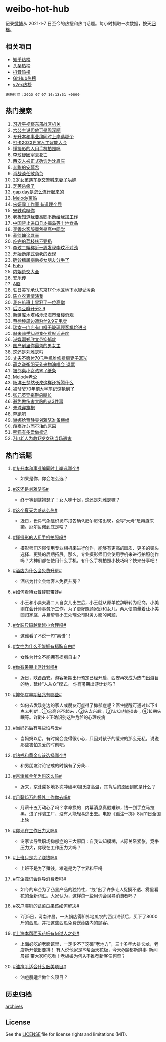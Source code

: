 # weibo-hot-hub

记录[微博](https://www.weibo.com)从 2021-1-7 日至今的热搜和热门话题。每小时抓取一次数据，按天[归档](archives)。

## 相关项目

- [知乎热榜](https://github.com/lonnyzhang423/zhihu-hot-hub)
- [头条热榜](https://github.com/lonnyzhang423/toutiao-hot-hub)
- [抖音热榜](https://github.com/lonnyzhang423/douyin-hot-hub)
- [GitHub热榜](https://github.com/lonnyzhang423/github-hot-hub)
- [v2ex热榜](https://github.com/lonnyzhang423/v2ex-hot-hub)


`更新时间：2023-07-07 16:13:31 +0800`

## 热门搜索

1. [习近平视察东部战区机关](https://m.weibo.cn/search?containerid=100103type%3D1%26t%3D10%26q%3D%23%E4%B9%A0%E8%BF%91%E5%B9%B3%E8%A7%86%E5%AF%9F%E4%B8%9C%E9%83%A8%E6%88%98%E5%8C%BA%E6%9C%BA%E5%85%B3%23&stream_entry_id=51&isnewpage=1&extparam=seat%3D1%26dgr%3D0%26cate%3D10103%26c_type%3D51%26filter_type%3Drealtimehot%26stream_entry_id%3D51%26pos%3D0%26display_time%3D1688717610%26pre_seqid%3D1688717610782018439224&luicode=10000011&lfid=106003type%253D25%2526t%253D3%2526disable_hot%253D1%2526filter_type%253Drealtimehot)
1. [六公主说但他可是周深啊](https://m.weibo.cn/search?containerid=100103type%3D1%26t%3D10%26q%3D%23%E5%85%AD%E5%85%AC%E4%B8%BB%E8%AF%B4%E4%BD%86%E4%BB%96%E5%8F%AF%E6%98%AF%E5%91%A8%E6%B7%B1%E5%95%8A%23&stream_entry_id=31&isnewpage=1&extparam=seat%3D1%26lcate%3D5001%26flag%3D2%26dgr%3D0%26c_type%3D31%26q%3D%2523%25E5%2585%25AD%25E5%2585%25AC%25E4%25B8%25BB%25E8%25AF%25B4%25E4%25BD%2586%25E4%25BB%2596%25E5%258F%25AF%25E6%2598%25AF%25E5%2591%25A8%25E6%25B7%25B1%25E5%2595%258A%2523%26stream_entry_id%3D31%26cate%3D5001%26filter_type%3Drealtimehot%26realpos%3D1%26band_rank%3D1%26pos%3D0%26display_time%3D1688717610%26pre_seqid%3D1688717610782018439224&luicode=10000011&lfid=106003type%253D25%2526t%253D3%2526disable_hot%253D1%2526filter_type%253Drealtimehot)
1. [专升本和事业编同时上岸选哪个](https://m.weibo.cn/search?containerid=100103type%3D1%26t%3D10%26q%3D%23%E4%B8%93%E5%8D%87%E6%9C%AC%E5%92%8C%E4%BA%8B%E4%B8%9A%E7%BC%96%E5%90%8C%E6%97%B6%E4%B8%8A%E5%B2%B8%E9%80%89%E5%93%AA%E4%B8%AA%23&stream_entry_id=31&isnewpage=1&extparam=seat%3D1%26lcate%3D5001%26flag%3D0%26dgr%3D0%26c_type%3D31%26q%3D%2523%25E4%25B8%2593%25E5%258D%2587%25E6%259C%25AC%25E5%2592%258C%25E4%25BA%258B%25E4%25B8%259A%25E7%25BC%2596%25E5%2590%258C%25E6%2597%25B6%25E4%25B8%258A%25E5%25B2%25B8%25E9%2580%2589%25E5%2593%25AA%25E4%25B8%25AA%2523%26stream_entry_id%3D31%26cate%3D5001%26filter_type%3Drealtimehot%26realpos%3D2%26band_rank%3D2%26pos%3D1%26display_time%3D1688717610%26pre_seqid%3D1688717610782018439224&luicode=10000011&lfid=106003type%253D25%2526t%253D3%2526disable_hot%253D1%2526filter_type%253Drealtimehot)
1. [打卡2023世界人工智能大会](https://m.weibo.cn/search?containerid=100103type%3D1%26t%3D10%26q%3D%23%E6%89%93%E5%8D%A12023%E4%B8%96%E7%95%8C%E4%BA%BA%E5%B7%A5%E6%99%BA%E8%83%BD%E5%A4%A7%E4%BC%9A%23&stream_entry_id=31&isnewpage=1&extparam=seat%3D1%26lcate%3D5001%26flag%3D1%26dgr%3D0%26c_type%3D31%26q%3D%2523%25E6%2589%2593%25E5%258D%25A12023%25E4%25B8%2596%25E7%2595%258C%25E4%25BA%25BA%25E5%25B7%25A5%25E6%2599%25BA%25E8%2583%25BD%25E5%25A4%25A7%25E4%25BC%259A%2523%26stream_entry_id%3D31%26cate%3D5001%26filter_type%3Drealtimehot%26realpos%3D3%26band_rank%3D3%26pos%3D2%26display_time%3D1688717610%26pre_seqid%3D1688717610782018439224&luicode=10000011&lfid=106003type%253D25%2526t%253D3%2526disable_hot%253D1%2526filter_type%253Drealtimehot)
1. [懂摄影的人用手机拍照吗](https://m.weibo.cn/search?containerid=100103type%3D1%26t%3D10%26q%3D%23%E6%87%82%E6%91%84%E5%BD%B1%E7%9A%84%E4%BA%BA%E7%94%A8%E6%89%8B%E6%9C%BA%E6%8B%8D%E7%85%A7%E5%90%97%23&stream_entry_id=31&isnewpage=1&extparam=seat%3D1%26lcate%3D5001%26c_type%3D31%26adid%3D195707%26q%3D%2523%25E6%2587%2582%25E6%2591%2584%25E5%25BD%25B1%25E7%259A%2584%25E4%25BA%25BA%25E7%2594%25A8%25E6%2589%258B%25E6%259C%25BA%25E6%258B%258D%25E7%2585%25A7%25E5%2590%2597%2523%26stream_entry_id%3D31%26cate%3D5001%26filter_type%3Drealtimehot%26band_rank%3D4%26dgr%3D0%26pos%3D3%26is_ad_pos%3D1%26display_time%3D1688717610%26pre_seqid%3D1688717610782018439224&luicode=10000011&lfid=106003type%253D25%2526t%253D3%2526disable_hot%253D1%2526filter_type%253Drealtimehot)
1. [李玟疑因窒息死亡](https://m.weibo.cn/search?containerid=100103type%3D1%26t%3D10%26q%3D%23%E6%9D%8E%E7%8E%9F%E7%96%91%E5%9B%A0%E7%AA%92%E6%81%AF%E6%AD%BB%E4%BA%A1%23&stream_entry_id=31&isnewpage=1&extparam=seat%3D1%26lcate%3D5001%26flag%3D2%26dgr%3D0%26c_type%3D31%26q%3D%2523%25E6%259D%258E%25E7%258E%259F%25E7%2596%2591%25E5%259B%25A0%25E7%25AA%2592%25E6%2581%25AF%25E6%25AD%25BB%25E4%25BA%25A1%2523%26stream_entry_id%3D31%26cate%3D5001%26filter_type%3Drealtimehot%26realpos%3D4%26band_rank%3D4%26pos%3D4%26display_time%3D1688717610%26pre_seqid%3D1688717610782018439224&luicode=10000011&lfid=106003type%253D25%2526t%253D3%2526disable_hot%253D1%2526filter_type%253Drealtimehot)
1. [西安人被正式确诊为沈眉庄](https://m.weibo.cn/search?containerid=100103type%3D1%26t%3D10%26q%3D%23%E8%A5%BF%E5%AE%89%E4%BA%BA%E8%A2%AB%E6%AD%A3%E5%BC%8F%E7%A1%AE%E8%AF%8A%E4%B8%BA%E6%B2%88%E7%9C%89%E5%BA%84%23&stream_entry_id=31&isnewpage=1&extparam=seat%3D1%26lcate%3D5001%26flag%3D2%26dgr%3D0%26c_type%3D31%26q%3D%2523%25E8%25A5%25BF%25E5%25AE%2589%25E4%25BA%25BA%25E8%25A2%25AB%25E6%25AD%25A3%25E5%25BC%258F%25E7%25A1%25AE%25E8%25AF%258A%25E4%25B8%25BA%25E6%25B2%2588%25E7%259C%2589%25E5%25BA%2584%2523%26stream_entry_id%3D31%26cate%3D5001%26filter_type%3Drealtimehot%26realpos%3D5%26band_rank%3D5%26pos%3D5%26display_time%3D1688717610%26pre_seqid%3D1688717610782018439224&luicode=10000011&lfid=106003type%253D25%2526t%253D3%2526disable_hot%253D1%2526filter_type%253Drealtimehot)
1. [奔跑的安慕希](https://m.weibo.cn/search?containerid=100103type%3D1%26t%3D10%26q%3D%E5%A5%94%E8%B7%91%E7%9A%84%E5%AE%89%E6%85%95%E5%B8%8C&stream_entry_id=31&isnewpage=1&extparam=seat%3D1%26lcate%3D5001%26flag%3D1%26dgr%3D0%26c_type%3D31%26q%3D%25E5%25A5%2594%25E8%25B7%2591%25E7%259A%2584%25E5%25AE%2589%25E6%2585%2595%25E5%25B8%258C%26stream_entry_id%3D31%26cate%3D5001%26filter_type%3Drealtimehot%26realpos%3D6%26band_rank%3D6%26pos%3D6%26display_time%3D1688717610%26pre_seqid%3D1688717610782018439224&luicode=10000011&lfid=106003type%253D25%2526t%253D3%2526disable_hot%253D1%2526filter_type%253Drealtimehot)
1. [肖战谈任敏角色](https://m.weibo.cn/search?containerid=100103type%3D1%26t%3D10%26q%3D%23%E8%82%96%E6%88%98%E8%B0%88%E4%BB%BB%E6%95%8F%E8%A7%92%E8%89%B2%23&stream_entry_id=31&isnewpage=1&extparam=seat%3D1%26lcate%3D5001%26flag%3D1%26dgr%3D0%26c_type%3D31%26q%3D%2523%25E8%2582%2596%25E6%2588%2598%25E8%25B0%2588%25E4%25BB%25BB%25E6%2595%258F%25E8%25A7%2592%25E8%2589%25B2%2523%26stream_entry_id%3D31%26cate%3D5001%26filter_type%3Drealtimehot%26realpos%3D7%26band_rank%3D7%26pos%3D7%26display_time%3D1688717610%26pre_seqid%3D1688717610782018439224&luicode=10000011&lfid=106003type%253D25%2526t%253D3%2526disable_hot%253D1%2526filter_type%253Drealtimehot)
1. [2岁女孩遇车祸交警喊来妻子哄娃](https://m.weibo.cn/search?containerid=100103type%3D1%26t%3D10%26q%3D%232%E5%B2%81%E5%A5%B3%E5%AD%A9%E9%81%87%E8%BD%A6%E7%A5%B8%E4%BA%A4%E8%AD%A6%E5%96%8A%E6%9D%A5%E5%A6%BB%E5%AD%90%E5%93%84%E5%A8%83%23&stream_entry_id=31&isnewpage=1&extparam=seat%3D1%26lcate%3D5001%26flag%3D32768%26dgr%3D0%26c_type%3D31%26q%3D%25232%25E5%25B2%2581%25E5%25A5%25B3%25E5%25AD%25A9%25E9%2581%2587%25E8%25BD%25A6%25E7%25A5%25B8%25E4%25BA%25A4%25E8%25AD%25A6%25E5%2596%258A%25E6%259D%25A5%25E5%25A6%25BB%25E5%25AD%2590%25E5%2593%2584%25E5%25A8%2583%2523%26stream_entry_id%3D31%26cate%3D5001%26filter_type%3Drealtimehot%26realpos%3D8%26band_rank%3D8%26pos%3D8%26display_time%3D1688717610%26pre_seqid%3D1688717610782018439224&luicode=10000011&lfid=106003type%253D25%2526t%253D3%2526disable_hot%253D1%2526filter_type%253Drealtimehot)
1. [芝芙杀疯了](https://m.weibo.cn/search?containerid=100103type%3D1%26t%3D10%26q%3D%23%E8%8A%9D%E8%8A%99%E6%9D%80%E7%96%AF%E4%BA%86%23&stream_entry_id=31&isnewpage=1&extparam=seat%3D1%26lcate%3D5001%26flag%3D1%26dgr%3D0%26c_type%3D31%26q%3D%2523%25E8%258A%259D%25E8%258A%2599%25E6%259D%2580%25E7%2596%25AF%25E4%25BA%2586%2523%26stream_entry_id%3D31%26cate%3D5001%26filter_type%3Drealtimehot%26realpos%3D9%26band_rank%3D9%26pos%3D9%26display_time%3D1688717610%26pre_seqid%3D1688717610782018439224&luicode=10000011&lfid=106003type%253D25%2526t%253D3%2526disable_hot%253D1%2526filter_type%253Drealtimehot)
1. [gap day是怎么流行起来的](https://m.weibo.cn/search?containerid=100103type%3D1%26t%3D10%26q%3Dgap+day%E6%98%AF%E6%80%8E%E4%B9%88%E6%B5%81%E8%A1%8C%E8%B5%B7%E6%9D%A5%E7%9A%84&stream_entry_id=31&isnewpage=1&extparam=seat%3D1%26lcate%3D5001%26flag%3D1%26dgr%3D0%26c_type%3D31%26q%3Dgap%2520day%25E6%2598%25AF%25E6%2580%258E%25E4%25B9%2588%25E6%25B5%2581%25E8%25A1%258C%25E8%25B5%25B7%25E6%259D%25A5%25E7%259A%2584%26stream_entry_id%3D31%26cate%3D5001%26filter_type%3Drealtimehot%26realpos%3D10%26band_rank%3D10%26pos%3D10%26display_time%3D1688717610%26pre_seqid%3D1688717610782018439224&luicode=10000011&lfid=106003type%253D25%2526t%253D3%2526disable_hot%253D1%2526filter_type%253Drealtimehot)
1. [Melody离婚](https://m.weibo.cn/search?containerid=100103type%3D1%26t%3D10%26q%3D%23Melody%E7%A6%BB%E5%A9%9A%23&stream_entry_id=31&isnewpage=1&extparam=seat%3D1%26lcate%3D5001%26flag%3D2%26dgr%3D0%26c_type%3D31%26q%3D%2523Melody%25E7%25A6%25BB%25E5%25A9%259A%2523%26stream_entry_id%3D31%26cate%3D5001%26filter_type%3Drealtimehot%26realpos%3D11%26band_rank%3D11%26pos%3D11%26display_time%3D1688717610%26pre_seqid%3D1688717610782018439224&luicode=10000011&lfid=106003type%253D25%2526t%253D3%2526disable_hot%253D1%2526filter_type%253Drealtimehot)
1. [宋妍霏工作室 有道理个屁](https://m.weibo.cn/search?containerid=100103type%3D1%26t%3D10%26q%3D%E5%AE%8B%E5%A6%8D%E9%9C%8F%E5%B7%A5%E4%BD%9C%E5%AE%A4+%E6%9C%89%E9%81%93%E7%90%86%E4%B8%AA%E5%B1%81&stream_entry_id=31&isnewpage=1&extparam=seat%3D1%26lcate%3D5001%26flag%3D2%26dgr%3D0%26c_type%3D31%26q%3D%25E5%25AE%258B%25E5%25A6%258D%25E9%259C%258F%25E5%25B7%25A5%25E4%25BD%259C%25E5%25AE%25A4%2520%25E6%259C%2589%25E9%2581%2593%25E7%2590%2586%25E4%25B8%25AA%25E5%25B1%2581%26stream_entry_id%3D31%26cate%3D5001%26filter_type%3Drealtimehot%26realpos%3D12%26band_rank%3D12%26pos%3D12%26display_time%3D1688717610%26pre_seqid%3D1688717610782018439224&luicode=10000011&lfid=106003type%253D25%2526t%253D3%2526disable_hot%253D1%2526filter_type%253Drealtimehot)
1. [宋轶鸡哔你](https://m.weibo.cn/search?containerid=100103type%3D1%26t%3D10%26q%3D%23%E5%AE%8B%E8%BD%B6%E9%B8%A1%E5%93%94%E4%BD%A0%23&stream_entry_id=31&isnewpage=1&extparam=seat%3D1%26lcate%3D5001%26flag%3D1%26dgr%3D0%26c_type%3D31%26q%3D%2523%25E5%25AE%258B%25E8%25BD%25B6%25E9%25B8%25A1%25E5%2593%2594%25E4%25BD%25A0%2523%26stream_entry_id%3D31%26cate%3D5001%26filter_type%3Drealtimehot%26realpos%3D13%26band_rank%3D13%26pos%3D13%26display_time%3D1688717610%26pre_seqid%3D1688717610782018439224&luicode=10000011&lfid=106003type%253D25%2526t%253D3%2526disable_hot%253D1%2526filter_type%253Drealtimehot)
1. [老板知道我要离职不断给我加工作](https://m.weibo.cn/search?containerid=100103type%3D1%26t%3D10%26q%3D%23%E8%80%81%E6%9D%BF%E7%9F%A5%E9%81%93%E6%88%91%E8%A6%81%E7%A6%BB%E8%81%8C%E4%B8%8D%E6%96%AD%E7%BB%99%E6%88%91%E5%8A%A0%E5%B7%A5%E4%BD%9C%23&stream_entry_id=31&isnewpage=1&extparam=seat%3D1%26lcate%3D5001%26flag%3D0%26dgr%3D0%26c_type%3D31%26q%3D%2523%25E8%2580%2581%25E6%259D%25BF%25E7%259F%25A5%25E9%2581%2593%25E6%2588%2591%25E8%25A6%2581%25E7%25A6%25BB%25E8%2581%258C%25E4%25B8%258D%25E6%2596%25AD%25E7%25BB%2599%25E6%2588%2591%25E5%258A%25A0%25E5%25B7%25A5%25E4%25BD%259C%2523%26stream_entry_id%3D31%26cate%3D5001%26filter_type%3Drealtimehot%26realpos%3D14%26band_rank%3D14%26pos%3D14%26display_time%3D1688717610%26pre_seqid%3D1688717610782018439224&luicode=10000011&lfid=106003type%253D25%2526t%253D3%2526disable_hot%253D1%2526filter_type%253Drealtimehot)
1. [中国禁止进口日本福岛等十地食品](https://m.weibo.cn/search?containerid=100103type%3D1%26t%3D10%26q%3D%23%E4%B8%AD%E5%9B%BD%E7%A6%81%E6%AD%A2%E8%BF%9B%E5%8F%A3%E6%97%A5%E6%9C%AC%E7%A6%8F%E5%B2%9B%E7%AD%89%E5%8D%81%E5%9C%B0%E9%A3%9F%E5%93%81%23&stream_entry_id=31&isnewpage=1&extparam=seat%3D1%26lcate%3D5001%26flag%3D0%26dgr%3D0%26c_type%3D31%26q%3D%2523%25E4%25B8%25AD%25E5%259B%25BD%25E7%25A6%2581%25E6%25AD%25A2%25E8%25BF%259B%25E5%258F%25A3%25E6%2597%25A5%25E6%259C%25AC%25E7%25A6%258F%25E5%25B2%259B%25E7%25AD%2589%25E5%258D%2581%25E5%259C%25B0%25E9%25A3%259F%25E5%2593%2581%2523%26stream_entry_id%3D31%26cate%3D5001%26filter_type%3Drealtimehot%26realpos%3D15%26band_rank%3D15%26pos%3D15%26display_time%3D1688717610%26pre_seqid%3D1688717610782018439224&luicode=10000011&lfid=106003type%253D25%2526t%253D3%2526disable_hot%253D1%2526filter_type%253Drealtimehot)
1. [买香水客服竟然是高中同学](https://m.weibo.cn/search?containerid=100103type%3D1%26t%3D10%26q%3D%23%E4%B9%B0%E9%A6%99%E6%B0%B4%E5%AE%A2%E6%9C%8D%E7%AB%9F%E7%84%B6%E6%98%AF%E9%AB%98%E4%B8%AD%E5%90%8C%E5%AD%A6%23&stream_entry_id=31&isnewpage=1&extparam=seat%3D1%26lcate%3D5001%26flag%3D0%26dgr%3D0%26c_type%3D31%26q%3D%2523%25E4%25B9%25B0%25E9%25A6%2599%25E6%25B0%25B4%25E5%25AE%25A2%25E6%259C%258D%25E7%25AB%259F%25E7%2584%25B6%25E6%2598%25AF%25E9%25AB%2598%25E4%25B8%25AD%25E5%2590%258C%25E5%25AD%25A6%2523%26stream_entry_id%3D31%26cate%3D5001%26filter_type%3Drealtimehot%26realpos%3D16%26band_rank%3D16%26pos%3D16%26display_time%3D1688717610%26pre_seqid%3D1688717610782018439224&luicode=10000011&lfid=106003type%253D25%2526t%253D3%2526disable_hot%253D1%2526filter_type%253Drealtimehot)
1. [蔡徐坤涂唇膏](https://m.weibo.cn/search?containerid=100103type%3D1%26t%3D10%26q%3D%E8%94%A1%E5%BE%90%E5%9D%A4%E6%B6%82%E5%94%87%E8%86%8F&stream_entry_id=31&isnewpage=1&extparam=seat%3D1%26lcate%3D5001%26flag%3D1%26dgr%3D0%26c_type%3D31%26q%3D%25E8%2594%25A1%25E5%25BE%2590%25E5%259D%25A4%25E6%25B6%2582%25E5%2594%2587%25E8%2586%258F%26stream_entry_id%3D31%26cate%3D5001%26filter_type%3Drealtimehot%26realpos%3D17%26band_rank%3D17%26pos%3D17%26display_time%3D1688717610%26pre_seqid%3D1688717610782018439224&luicode=10000011&lfid=106003type%253D25%2526t%253D3%2526disable_hot%253D1%2526filter_type%253Drealtimehot)
1. [吃完的荔枝核不要扔](https://m.weibo.cn/search?containerid=100103type%3D1%26t%3D10%26q%3D%E5%90%83%E5%AE%8C%E7%9A%84%E8%8D%94%E6%9E%9D%E6%A0%B8%E4%B8%8D%E8%A6%81%E6%89%94&stream_entry_id=31&isnewpage=1&extparam=seat%3D1%26lcate%3D5001%26flag%3D0%26dgr%3D0%26c_type%3D31%26q%3D%25E5%2590%2583%25E5%25AE%258C%25E7%259A%2584%25E8%258D%2594%25E6%259E%259D%25E6%25A0%25B8%25E4%25B8%258D%25E8%25A6%2581%25E6%2589%2594%26stream_entry_id%3D31%26cate%3D5001%26filter_type%3Drealtimehot%26realpos%3D18%26band_rank%3D18%26pos%3D18%26display_time%3D1688717610%26pre_seqid%3D1688717610782018439224&luicode=10000011&lfid=106003type%253D25%2526t%253D3%2526disable_hot%253D1%2526filter_type%253Drealtimehot)
1. [李玟二姐称近一周发现李玟不对劲](https://m.weibo.cn/search?containerid=100103type%3D1%26t%3D10%26q%3D%23%E6%9D%8E%E7%8E%9F%E4%BA%8C%E5%A7%90%E7%A7%B0%E8%BF%91%E4%B8%80%E5%91%A8%E5%8F%91%E7%8E%B0%E6%9D%8E%E7%8E%9F%E4%B8%8D%E5%AF%B9%E5%8A%B2%23&stream_entry_id=31&isnewpage=1&extparam=seat%3D1%26lcate%3D5001%26flag%3D0%26dgr%3D0%26c_type%3D31%26q%3D%2523%25E6%259D%258E%25E7%258E%259F%25E4%25BA%258C%25E5%25A7%2590%25E7%25A7%25B0%25E8%25BF%2591%25E4%25B8%2580%25E5%2591%25A8%25E5%258F%2591%25E7%258E%25B0%25E6%259D%258E%25E7%258E%259F%25E4%25B8%258D%25E5%25AF%25B9%25E5%258A%25B2%2523%26stream_entry_id%3D31%26cate%3D5001%26filter_type%3Drealtimehot%26realpos%3D19%26band_rank%3D19%26pos%3D19%26display_time%3D1688717610%26pre_seqid%3D1688717610782018439224&luicode=10000011&lfid=106003type%253D25%2526t%253D3%2526disable_hot%253D1%2526filter_type%253Drealtimehot)
1. [开始断崖式衰老的表现](https://m.weibo.cn/search?containerid=100103type%3D1%26t%3D10%26q%3D%23%E5%BC%80%E5%A7%8B%E6%96%AD%E5%B4%96%E5%BC%8F%E8%A1%B0%E8%80%81%E7%9A%84%E8%A1%A8%E7%8E%B0%23&stream_entry_id=31&isnewpage=1&extparam=seat%3D1%26lcate%3D5001%26flag%3D0%26dgr%3D0%26c_type%3D31%26q%3D%2523%25E5%25BC%2580%25E5%25A7%258B%25E6%2596%25AD%25E5%25B4%2596%25E5%25BC%258F%25E8%25A1%25B0%25E8%2580%2581%25E7%259A%2584%25E8%25A1%25A8%25E7%258E%25B0%2523%26stream_entry_id%3D31%26cate%3D5001%26filter_type%3Drealtimehot%26realpos%3D20%26band_rank%3D20%26pos%3D20%26display_time%3D1688717610%26pre_seqid%3D1688717610782018439224&luicode=10000011&lfid=106003type%253D25%2526t%253D3%2526disable_hot%253D1%2526filter_type%253Drealtimehot)
1. [确诊糖尿病后被女朋友分手了](https://m.weibo.cn/search?containerid=100103type%3D1%26t%3D10%26q%3D%23%E7%A1%AE%E8%AF%8A%E7%B3%96%E5%B0%BF%E7%97%85%E5%90%8E%E8%A2%AB%E5%A5%B3%E6%9C%8B%E5%8F%8B%E5%88%86%E6%89%8B%E4%BA%86%23&stream_entry_id=31&isnewpage=1&extparam=seat%3D1%26lcate%3D5001%26flag%3D1%26dgr%3D0%26c_type%3D31%26q%3D%2523%25E7%25A1%25AE%25E8%25AF%258A%25E7%25B3%2596%25E5%25B0%25BF%25E7%2597%2585%25E5%2590%258E%25E8%25A2%25AB%25E5%25A5%25B3%25E6%259C%258B%25E5%258F%258B%25E5%2588%2586%25E6%2589%258B%25E4%25BA%2586%2523%26stream_entry_id%3D31%26cate%3D5001%26filter_type%3Drealtimehot%26realpos%3D21%26band_rank%3D21%26pos%3D21%26display_time%3D1688717610%26pre_seqid%3D1688717610782018439224&luicode=10000011&lfid=106003type%253D25%2526t%253D3%2526disable_hot%253D1%2526filter_type%253Drealtimehot)
1. [FoFo](https://m.weibo.cn/search?containerid=100103type%3D1%26t%3D10%26q%3DFoFo&stream_entry_id=31&isnewpage=1&extparam=seat%3D1%26lcate%3D5001%26flag%3D1%26dgr%3D0%26c_type%3D31%26q%3DFoFo%26stream_entry_id%3D31%26cate%3D5001%26filter_type%3Drealtimehot%26realpos%3D22%26band_rank%3D22%26pos%3D22%26display_time%3D1688717610%26pre_seqid%3D1688717610782018439224&luicode=10000011&lfid=106003type%253D25%2526t%253D3%2526disable_hot%253D1%2526filter_type%253Drealtimehot)
1. [内娱绝交大全](https://m.weibo.cn/search?containerid=100103type%3D1%26t%3D10%26q%3D%23%E5%86%85%E5%A8%B1%E7%BB%9D%E4%BA%A4%E5%A4%A7%E5%85%A8%23&stream_entry_id=31&isnewpage=1&extparam=seat%3D1%26lcate%3D5001%26flag%3D0%26dgr%3D0%26c_type%3D31%26q%3D%2523%25E5%2586%2585%25E5%25A8%25B1%25E7%25BB%259D%25E4%25BA%25A4%25E5%25A4%25A7%25E5%2585%25A8%2523%26stream_entry_id%3D31%26cate%3D5001%26filter_type%3Drealtimehot%26realpos%3D23%26band_rank%3D23%26pos%3D23%26display_time%3D1688717610%26pre_seqid%3D1688717610782018439224&luicode=10000011&lfid=106003type%253D25%2526t%253D3%2526disable_hot%253D1%2526filter_type%253Drealtimehot)
1. [安乐传](https://m.weibo.cn/search?containerid=100103type%3D1%26t%3D10%26q%3D%E5%AE%89%E4%B9%90%E4%BC%A0&stream_entry_id=31&isnewpage=1&extparam=seat%3D1%26lcate%3D5001%26flag%3D1%26dgr%3D0%26c_type%3D31%26q%3D%25E5%25AE%2589%25E4%25B9%2590%25E4%25BC%25A0%26stream_entry_id%3D31%26cate%3D5001%26filter_type%3Drealtimehot%26realpos%3D24%26band_rank%3D24%26pos%3D24%26display_time%3D1688717610%26pre_seqid%3D1688717610782018439224&luicode=10000011&lfid=106003type%253D25%2526t%253D3%2526disable_hot%253D1%2526filter_type%253Drealtimehot)
1. [A股](https://m.weibo.cn/search?containerid=100103type%3D1%26t%3D10%26q%3DA%E8%82%A1&stream_entry_id=31&isnewpage=1&extparam=seat%3D1%26lcate%3D5001%26flag%3D1%26dgr%3D0%26c_type%3D31%26q%3DA%25E8%2582%25A1%26stream_entry_id%3D31%26cate%3D5001%26filter_type%3Drealtimehot%26realpos%3D25%26band_rank%3D25%26pos%3D25%26display_time%3D1688717610%26pre_seqid%3D1688717610782018439224&luicode=10000011&lfid=106003type%253D25%2526t%253D3%2526disable_hot%253D1%2526filter_type%253Drealtimehot)
1. [驻日美军承认东京17个地区地下水疑受污染](https://m.weibo.cn/search?containerid=100103type%3D1%26t%3D10%26q%3D%23%E9%A9%BB%E6%97%A5%E7%BE%8E%E5%86%9B%E6%89%BF%E8%AE%A4%E4%B8%9C%E4%BA%AC17%E4%B8%AA%E5%9C%B0%E5%8C%BA%E5%9C%B0%E4%B8%8B%E6%B0%B4%E7%96%91%E5%8F%97%E6%B1%A1%E6%9F%93%23&stream_entry_id=31&isnewpage=1&extparam=seat%3D1%26lcate%3D5001%26flag%3D0%26dgr%3D0%26c_type%3D31%26q%3D%2523%25E9%25A9%25BB%25E6%2597%25A5%25E7%25BE%258E%25E5%2586%259B%25E6%2589%25BF%25E8%25AE%25A4%25E4%25B8%259C%25E4%25BA%25AC17%25E4%25B8%25AA%25E5%259C%25B0%25E5%258C%25BA%25E5%259C%25B0%25E4%25B8%258B%25E6%25B0%25B4%25E7%2596%2591%25E5%258F%2597%25E6%25B1%25A1%25E6%259F%2593%2523%26stream_entry_id%3D31%26cate%3D5001%26filter_type%3Drealtimehot%26realpos%3D26%26band_rank%3D26%26pos%3D26%26display_time%3D1688717610%26pre_seqid%3D1688717610782018439224&luicode=10000011&lfid=106003type%253D25%2526t%253D3%2526disable_hot%253D1%2526filter_type%253Drealtimehot)
1. [陈立农表情演我](https://m.weibo.cn/search?containerid=100103type%3D1%26t%3D10%26q%3D%23%E9%99%88%E7%AB%8B%E5%86%9C%E8%A1%A8%E6%83%85%E6%BC%94%E6%88%91%23&stream_entry_id=31&isnewpage=1&extparam=seat%3D1%26lcate%3D5001%26flag%3D1%26dgr%3D0%26c_type%3D31%26q%3D%2523%25E9%2599%2588%25E7%25AB%258B%25E5%2586%259C%25E8%25A1%25A8%25E6%2583%2585%25E6%25BC%2594%25E6%2588%2591%2523%26stream_entry_id%3D31%26cate%3D5001%26filter_type%3Drealtimehot%26realpos%3D27%26band_rank%3D27%26pos%3D27%26display_time%3D1688717610%26pre_seqid%3D1688717610782018439224&luicode=10000011&lfid=106003type%253D25%2526t%253D3%2526disable_hot%253D1%2526filter_type%253Drealtimehot)
1. [我在航班上冒犯了一位高僧](https://m.weibo.cn/search?containerid=100103type%3D1%26t%3D10%26q%3D%23%E6%88%91%E5%9C%A8%E8%88%AA%E7%8F%AD%E4%B8%8A%E5%86%92%E7%8A%AF%E4%BA%86%E4%B8%80%E4%BD%8D%E9%AB%98%E5%83%A7%23&stream_entry_id=31&isnewpage=1&extparam=seat%3D1%26lcate%3D5001%26flag%3D0%26dgr%3D0%26c_type%3D31%26q%3D%2523%25E6%2588%2591%25E5%259C%25A8%25E8%2588%25AA%25E7%258F%25AD%25E4%25B8%258A%25E5%2586%2592%25E7%258A%25AF%25E4%25BA%2586%25E4%25B8%2580%25E4%25BD%258D%25E9%25AB%2598%25E5%2583%25A7%2523%26stream_entry_id%3D31%26cate%3D5001%26filter_type%3Drealtimehot%26realpos%3D28%26band_rank%3D28%26pos%3D28%26display_time%3D1688717610%26pre_seqid%3D1688717610782018439224&luicode=10000011&lfid=106003type%253D25%2526t%253D3%2526disable_hot%253D1%2526filter_type%253Drealtimehot)
1. [后浪豆瓣开分3.9](https://m.weibo.cn/search?containerid=100103type%3D1%26t%3D10%26q%3D%23%E5%90%8E%E6%B5%AA%E8%B1%86%E7%93%A3%E5%BC%80%E5%88%863.9%23&stream_entry_id=31&isnewpage=1&extparam=seat%3D1%26lcate%3D5001%26flag%3D0%26dgr%3D0%26c_type%3D31%26q%3D%2523%25E5%2590%258E%25E6%25B5%25AA%25E8%25B1%2586%25E7%2593%25A3%25E5%25BC%2580%25E5%2588%25863.9%2523%26stream_entry_id%3D31%26cate%3D5001%26filter_type%3Drealtimehot%26realpos%3D29%26band_rank%3D29%26pos%3D29%26display_time%3D1688717610%26pre_seqid%3D1688717610782018439224&luicode=10000011&lfid=106003type%253D25%2526t%253D3%2526disable_hot%253D1%2526filter_type%253Drealtimehot)
1. [新疆库木塔格沙漠海市蜃楼奇观](https://m.weibo.cn/search?containerid=100103type%3D1%26t%3D10%26q%3D%23%E6%96%B0%E7%96%86%E5%BA%93%E6%9C%A8%E5%A1%94%E6%A0%BC%E6%B2%99%E6%BC%A0%E6%B5%B7%E5%B8%82%E8%9C%83%E6%A5%BC%E5%A5%87%E8%A7%82%23&stream_entry_id=31&isnewpage=1&extparam=seat%3D1%26lcate%3D5001%26flag%3D32768%26dgr%3D0%26c_type%3D31%26q%3D%2523%25E6%2596%25B0%25E7%2596%2586%25E5%25BA%2593%25E6%259C%25A8%25E5%25A1%2594%25E6%25A0%25BC%25E6%25B2%2599%25E6%25BC%25A0%25E6%25B5%25B7%25E5%25B8%2582%25E8%259C%2583%25E6%25A5%25BC%25E5%25A5%2587%25E8%25A7%2582%2523%26stream_entry_id%3D31%26cate%3D5001%26filter_type%3Drealtimehot%26realpos%3D30%26band_rank%3D30%26pos%3D30%26display_time%3D1688717610%26pre_seqid%3D1688717610782018439224&luicode=10000011&lfid=106003type%253D25%2526t%253D3%2526disable_hot%253D1%2526filter_type%253Drealtimehot)
1. [蔡徐坤周边遭粉丝9.9元甩卖](https://m.weibo.cn/search?containerid=100103type%3D1%26t%3D10%26q%3D%23%E8%94%A1%E5%BE%90%E5%9D%A4%E5%91%A8%E8%BE%B9%E9%81%AD%E7%B2%89%E4%B8%9D9.9%E5%85%83%E7%94%A9%E5%8D%96%23&stream_entry_id=31&isnewpage=1&extparam=seat%3D1%26lcate%3D5001%26flag%3D1%26dgr%3D0%26c_type%3D31%26q%3D%2523%25E8%2594%25A1%25E5%25BE%2590%25E5%259D%25A4%25E5%2591%25A8%25E8%25BE%25B9%25E9%2581%25AD%25E7%25B2%2589%25E4%25B8%259D9.9%25E5%2585%2583%25E7%2594%25A9%25E5%258D%2596%2523%26stream_entry_id%3D31%26cate%3D5001%26filter_type%3Drealtimehot%26realpos%3D31%26band_rank%3D31%26pos%3D31%26display_time%3D1688717610%26pre_seqid%3D1688717610782018439224&luicode=10000011&lfid=106003type%253D25%2526t%253D3%2526disable_hot%253D1%2526filter_type%253Drealtimehot)
1. [瑞幸一门店有门框无玻璃顾客尴尬进出](https://m.weibo.cn/search?containerid=100103type%3D1%26t%3D10%26q%3D%23%E7%91%9E%E5%B9%B8%E4%B8%80%E9%97%A8%E5%BA%97%E6%9C%89%E9%97%A8%E6%A1%86%E6%97%A0%E7%8E%BB%E7%92%83%E9%A1%BE%E5%AE%A2%E5%B0%B4%E5%B0%AC%E8%BF%9B%E5%87%BA%23&stream_entry_id=31&isnewpage=1&extparam=seat%3D1%26lcate%3D5001%26flag%3D1%26dgr%3D0%26c_type%3D31%26q%3D%2523%25E7%2591%259E%25E5%25B9%25B8%25E4%25B8%2580%25E9%2597%25A8%25E5%25BA%2597%25E6%259C%2589%25E9%2597%25A8%25E6%25A1%2586%25E6%2597%25A0%25E7%258E%25BB%25E7%2592%2583%25E9%25A1%25BE%25E5%25AE%25A2%25E5%25B0%25B4%25E5%25B0%25AC%25E8%25BF%259B%25E5%2587%25BA%2523%26stream_entry_id%3D31%26cate%3D5001%26filter_type%3Drealtimehot%26realpos%3D32%26band_rank%3D32%26pos%3D32%26display_time%3D1688717610%26pre_seqid%3D1688717610782018439224&luicode=10000011&lfid=106003type%253D25%2526t%253D3%2526disable_hot%253D1%2526filter_type%253Drealtimehot)
1. [原来骑手知道我在看配送进度](https://m.weibo.cn/search?containerid=100103type%3D1%26t%3D10%26q%3D%23%E5%8E%9F%E6%9D%A5%E9%AA%91%E6%89%8B%E7%9F%A5%E9%81%93%E6%88%91%E5%9C%A8%E7%9C%8B%E9%85%8D%E9%80%81%E8%BF%9B%E5%BA%A6%23&stream_entry_id=31&isnewpage=1&extparam=seat%3D1%26lcate%3D5001%26flag%3D0%26dgr%3D0%26c_type%3D31%26q%3D%2523%25E5%258E%259F%25E6%259D%25A5%25E9%25AA%2591%25E6%2589%258B%25E7%259F%25A5%25E9%2581%2593%25E6%2588%2591%25E5%259C%25A8%25E7%259C%258B%25E9%2585%258D%25E9%2580%2581%25E8%25BF%259B%25E5%25BA%25A6%2523%26stream_entry_id%3D31%26cate%3D5001%26filter_type%3Drealtimehot%26realpos%3D33%26band_rank%3D33%26pos%3D33%26display_time%3D1688717610%26pre_seqid%3D1688717610782018439224&luicode=10000011&lfid=106003type%253D25%2526t%253D3%2526disable_hot%253D1%2526filter_type%253Drealtimehot)
1. [港媒曝郑欣宜患抑郁症](https://m.weibo.cn/search?containerid=100103type%3D1%26t%3D10%26q%3D%23%E6%B8%AF%E5%AA%92%E6%9B%9D%E9%83%91%E6%AC%A3%E5%AE%9C%E6%82%A3%E6%8A%91%E9%83%81%E7%97%87%23&stream_entry_id=31&isnewpage=1&extparam=seat%3D1%26lcate%3D5001%26flag%3D0%26dgr%3D0%26c_type%3D31%26q%3D%2523%25E6%25B8%25AF%25E5%25AA%2592%25E6%259B%259D%25E9%2583%2591%25E6%25AC%25A3%25E5%25AE%259C%25E6%2582%25A3%25E6%258A%2591%25E9%2583%2581%25E7%2597%2587%2523%26stream_entry_id%3D31%26cate%3D5001%26filter_type%3Drealtimehot%26realpos%3D34%26band_rank%3D34%26pos%3D34%26display_time%3D1688717610%26pre_seqid%3D1688717610782018439224&luicode=10000011&lfid=106003type%253D25%2526t%253D3%2526disable_hot%253D1%2526filter_type%253Drealtimehot)
1. [国产剧里你最烦的男女主](https://m.weibo.cn/search?containerid=100103type%3D1%26t%3D10%26q%3D%23%E5%9B%BD%E4%BA%A7%E5%89%A7%E9%87%8C%E4%BD%A0%E6%9C%80%E7%83%A6%E7%9A%84%E7%94%B7%E5%A5%B3%E4%B8%BB%23&stream_entry_id=31&isnewpage=1&extparam=seat%3D1%26lcate%3D5001%26flag%3D0%26dgr%3D0%26c_type%3D31%26q%3D%2523%25E5%259B%25BD%25E4%25BA%25A7%25E5%2589%25A7%25E9%2587%258C%25E4%25BD%25A0%25E6%259C%2580%25E7%2583%25A6%25E7%259A%2584%25E7%2594%25B7%25E5%25A5%25B3%25E4%25B8%25BB%2523%26stream_entry_id%3D31%26cate%3D5001%26filter_type%3Drealtimehot%26realpos%3D35%26band_rank%3D35%26pos%3D35%26display_time%3D1688717610%26pre_seqid%3D1688717610782018439224&luicode=10000011&lfid=106003type%253D25%2526t%253D3%2526disable_hot%253D1%2526filter_type%253Drealtimehot)
1. [这还是刘雅瑟吗](https://m.weibo.cn/search?containerid=100103type%3D1%26t%3D10%26q%3D%23%E8%BF%99%E8%BF%98%E6%98%AF%E5%88%98%E9%9B%85%E7%91%9F%E5%90%97%23&stream_entry_id=31&isnewpage=1&extparam=seat%3D1%26lcate%3D5001%26flag%3D0%26dgr%3D0%26c_type%3D31%26q%3D%2523%25E8%25BF%2599%25E8%25BF%2598%25E6%2598%25AF%25E5%2588%2598%25E9%259B%2585%25E7%2591%259F%25E5%2590%2597%2523%26stream_entry_id%3D31%26cate%3D5001%26filter_type%3Drealtimehot%26realpos%3D36%26band_rank%3D36%26pos%3D36%26display_time%3D1688717610%26pre_seqid%3D1688717610782018439224&luicode=10000011&lfid=106003type%253D25%2526t%253D3%2526disable_hot%253D1%2526filter_type%253Drealtimehot)
1. [丈夫不愿付70元手机维修费扇妻子耳光](https://m.weibo.cn/search?containerid=100103type%3D1%26t%3D10%26q%3D%23%E4%B8%88%E5%A4%AB%E4%B8%8D%E6%84%BF%E4%BB%9870%E5%85%83%E6%89%8B%E6%9C%BA%E7%BB%B4%E4%BF%AE%E8%B4%B9%E6%89%87%E5%A6%BB%E5%AD%90%E8%80%B3%E5%85%89%23&stream_entry_id=31&isnewpage=1&extparam=seat%3D1%26lcate%3D5001%26flag%3D1%26dgr%3D0%26c_type%3D31%26q%3D%2523%25E4%25B8%2588%25E5%25A4%25AB%25E4%25B8%258D%25E6%2584%25BF%25E4%25BB%259870%25E5%2585%2583%25E6%2589%258B%25E6%259C%25BA%25E7%25BB%25B4%25E4%25BF%25AE%25E8%25B4%25B9%25E6%2589%2587%25E5%25A6%25BB%25E5%25AD%2590%25E8%2580%25B3%25E5%2585%2589%2523%26stream_entry_id%3D31%26cate%3D5001%26filter_type%3Drealtimehot%26realpos%3D37%26band_rank%3D37%26pos%3D37%26display_time%3D1688717610%26pre_seqid%3D1688717610782018439224&luicode=10000011&lfid=106003type%253D25%2526t%253D3%2526disable_hot%253D1%2526filter_type%253Drealtimehot)
1. [薛之谦衡阳天外来物演唱会 退票](https://m.weibo.cn/search?containerid=100103type%3D1%26t%3D10%26q%3D%E8%96%9B%E4%B9%8B%E8%B0%A6%E8%A1%A1%E9%98%B3%E5%A4%A9%E5%A4%96%E6%9D%A5%E7%89%A9%E6%BC%94%E5%94%B1%E4%BC%9A+%E9%80%80%E7%A5%A8&stream_entry_id=31&isnewpage=1&extparam=seat%3D1%26lcate%3D5001%26flag%3D0%26dgr%3D0%26c_type%3D31%26q%3D%25E8%2596%259B%25E4%25B9%258B%25E8%25B0%25A6%25E8%25A1%25A1%25E9%2598%25B3%25E5%25A4%25A9%25E5%25A4%2596%25E6%259D%25A5%25E7%2589%25A9%25E6%25BC%2594%25E5%2594%25B1%25E4%25BC%259A%2520%25E9%2580%2580%25E7%25A5%25A8%26stream_entry_id%3D31%26cate%3D5001%26filter_type%3Drealtimehot%26realpos%3D38%26band_rank%3D38%26pos%3D38%26display_time%3D1688717610%26pre_seqid%3D1688717610782018439224&luicode=10000011&lfid=106003type%253D25%2526t%253D3%2526disable_hot%253D1%2526filter_type%253Drealtimehot)
1. [被邻桌小女孩塞了纸条](https://m.weibo.cn/search?containerid=100103type%3D1%26t%3D10%26q%3D%23%E8%A2%AB%E9%82%BB%E6%A1%8C%E5%B0%8F%E5%A5%B3%E5%AD%A9%E5%A1%9E%E4%BA%86%E7%BA%B8%E6%9D%A1%23&stream_entry_id=31&isnewpage=1&extparam=seat%3D1%26lcate%3D5001%26flag%3D0%26dgr%3D0%26c_type%3D31%26q%3D%2523%25E8%25A2%25AB%25E9%2582%25BB%25E6%25A1%258C%25E5%25B0%258F%25E5%25A5%25B3%25E5%25AD%25A9%25E5%25A1%259E%25E4%25BA%2586%25E7%25BA%25B8%25E6%259D%25A1%2523%26stream_entry_id%3D31%26cate%3D5001%26filter_type%3Drealtimehot%26realpos%3D39%26band_rank%3D39%26pos%3D39%26display_time%3D1688717610%26pre_seqid%3D1688717610782018439224&luicode=10000011&lfid=106003type%253D25%2526t%253D3%2526disable_hot%253D1%2526filter_type%253Drealtimehot)
1. [Melody老公](https://m.weibo.cn/search?containerid=100103type%3D1%26t%3D10%26q%3DMelody%E8%80%81%E5%85%AC&stream_entry_id=31&isnewpage=1&extparam=seat%3D1%26lcate%3D5001%26flag%3D0%26dgr%3D0%26c_type%3D31%26q%3DMelody%25E8%2580%2581%25E5%2585%25AC%26stream_entry_id%3D31%26cate%3D5001%26filter_type%3Drealtimehot%26realpos%3D40%26band_rank%3D40%26pos%3D40%26display_time%3D1688717610%26pre_seqid%3D1688717610782018439224&luicode=10000011&lfid=106003type%253D25%2526t%253D3%2526disable_hot%253D1%2526filter_type%253Drealtimehot)
1. [杨洋王楚然长成这样还折腾什么](https://m.weibo.cn/search?containerid=100103type%3D1%26t%3D10%26q%3D%23%E6%9D%A8%E6%B4%8B%E7%8E%8B%E6%A5%9A%E7%84%B6%E9%95%BF%E6%88%90%E8%BF%99%E6%A0%B7%E8%BF%98%E6%8A%98%E8%85%BE%E4%BB%80%E4%B9%88%23&stream_entry_id=31&isnewpage=1&extparam=seat%3D1%26lcate%3D5001%26flag%3D0%26dgr%3D0%26c_type%3D31%26q%3D%2523%25E6%259D%25A8%25E6%25B4%258B%25E7%258E%258B%25E6%25A5%259A%25E7%2584%25B6%25E9%2595%25BF%25E6%2588%2590%25E8%25BF%2599%25E6%25A0%25B7%25E8%25BF%2598%25E6%258A%2598%25E8%2585%25BE%25E4%25BB%2580%25E4%25B9%2588%2523%26stream_entry_id%3D31%26cate%3D5001%26filter_type%3Drealtimehot%26realpos%3D41%26band_rank%3D41%26pos%3D41%26display_time%3D1688717610%26pre_seqid%3D1688717610782018439224&luicode=10000011&lfid=106003type%253D25%2526t%253D3%2526disable_hot%253D1%2526filter_type%253Drealtimehot)
1. [被爷爷70年前大学笔记惊艳到了](https://m.weibo.cn/search?containerid=100103type%3D1%26t%3D10%26q%3D%23%E8%A2%AB%E7%88%B7%E7%88%B770%E5%B9%B4%E5%89%8D%E5%A4%A7%E5%AD%A6%E7%AC%94%E8%AE%B0%E6%83%8A%E8%89%B3%E5%88%B0%E4%BA%86%23&stream_entry_id=31&isnewpage=1&extparam=seat%3D1%26lcate%3D5001%26flag%3D32768%26dgr%3D0%26c_type%3D31%26q%3D%2523%25E8%25A2%25AB%25E7%2588%25B7%25E7%2588%25B770%25E5%25B9%25B4%25E5%2589%258D%25E5%25A4%25A7%25E5%25AD%25A6%25E7%25AC%2594%25E8%25AE%25B0%25E6%2583%258A%25E8%2589%25B3%25E5%2588%25B0%25E4%25BA%2586%2523%26stream_entry_id%3D31%26cate%3D5001%26filter_type%3Drealtimehot%26realpos%3D42%26band_rank%3D42%26pos%3D42%26display_time%3D1688717610%26pre_seqid%3D1688717610782018439224&luicode=10000011&lfid=106003type%253D25%2526t%253D3%2526disable_hot%253D1%2526filter_type%253Drealtimehot)
1. [张元英穿拖鞋的腿长](https://m.weibo.cn/search?containerid=100103type%3D1%26t%3D10%26q%3D%23%E5%BC%A0%E5%85%83%E8%8B%B1%E7%A9%BF%E6%8B%96%E9%9E%8B%E7%9A%84%E8%85%BF%E9%95%BF%23&stream_entry_id=31&isnewpage=1&extparam=seat%3D1%26lcate%3D5001%26flag%3D0%26dgr%3D0%26c_type%3D31%26q%3D%2523%25E5%25BC%25A0%25E5%2585%2583%25E8%258B%25B1%25E7%25A9%25BF%25E6%258B%2596%25E9%259E%258B%25E7%259A%2584%25E8%2585%25BF%25E9%2595%25BF%2523%26stream_entry_id%3D31%26cate%3D5001%26filter_type%3Drealtimehot%26realpos%3D43%26band_rank%3D43%26pos%3D43%26display_time%3D1688717610%26pre_seqid%3D1688717610782018439224&luicode=10000011&lfid=106003type%253D25%2526t%253D3%2526disable_hot%253D1%2526filter_type%253Drealtimehot)
1. [避免做伤害大脑的这3件事](https://m.weibo.cn/search?containerid=100103type%3D1%26t%3D10%26q%3D%E9%81%BF%E5%85%8D%E5%81%9A%E4%BC%A4%E5%AE%B3%E5%A4%A7%E8%84%91%E7%9A%84%E8%BF%993%E4%BB%B6%E4%BA%8B&stream_entry_id=31&isnewpage=1&extparam=seat%3D1%26lcate%3D5001%26flag%3D1%26dgr%3D0%26c_type%3D31%26q%3D%25E9%2581%25BF%25E5%2585%258D%25E5%2581%259A%25E4%25BC%25A4%25E5%25AE%25B3%25E5%25A4%25A7%25E8%2584%2591%25E7%259A%2584%25E8%25BF%25993%25E4%25BB%25B6%25E4%25BA%258B%26stream_entry_id%3D31%26cate%3D5001%26filter_type%3Drealtimehot%26realpos%3D44%26band_rank%3D44%26pos%3D44%26display_time%3D1688717610%26pre_seqid%3D1688717610782018439224&luicode=10000011&lfid=106003type%253D25%2526t%253D3%2526disable_hot%253D1%2526filter_type%253Drealtimehot)
1. [朱珠穿旗袍](https://m.weibo.cn/search?containerid=100103type%3D1%26t%3D10%26q%3D%23%E6%9C%B1%E7%8F%A0%E7%A9%BF%E6%97%97%E8%A2%8D%23&stream_entry_id=31&isnewpage=1&extparam=seat%3D1%26lcate%3D5001%26flag%3D0%26dgr%3D0%26c_type%3D31%26q%3D%2523%25E6%259C%25B1%25E7%258F%25A0%25E7%25A9%25BF%25E6%2597%2597%25E8%25A2%258D%2523%26stream_entry_id%3D31%26cate%3D5001%26filter_type%3Drealtimehot%26realpos%3D45%26band_rank%3D45%26pos%3D45%26display_time%3D1688717610%26pre_seqid%3D1688717610782018439224&luicode=10000011&lfid=106003type%253D25%2526t%253D3%2526disable_hot%253D1%2526filter_type%253Drealtimehot)
1. [奔跑吧](https://m.weibo.cn/search?containerid=100103type%3D1%26t%3D10%26q%3D%E5%A5%94%E8%B7%91%E5%90%A7&stream_entry_id=31&isnewpage=1&extparam=seat%3D1%26lcate%3D5001%26flag%3D0%26dgr%3D0%26c_type%3D31%26q%3D%25E5%25A5%2594%25E8%25B7%2591%25E5%2590%25A7%26stream_entry_id%3D31%26cate%3D5001%26filter_type%3Drealtimehot%26realpos%3D46%26band_rank%3D46%26pos%3D46%26display_time%3D1688717610%26pre_seqid%3D1688717610782018439224&luicode=10000011&lfid=106003type%253D25%2526t%253D3%2526disable_hot%253D1%2526filter_type%253Drealtimehot)
1. [谢娜给贾静雯刘雅瑟准备横幅](https://m.weibo.cn/search?containerid=100103type%3D1%26t%3D10%26q%3D%23%E8%B0%A2%E5%A8%9C%E7%BB%99%E8%B4%BE%E9%9D%99%E9%9B%AF%E5%88%98%E9%9B%85%E7%91%9F%E5%87%86%E5%A4%87%E6%A8%AA%E5%B9%85%23&stream_entry_id=31&isnewpage=1&extparam=seat%3D1%26lcate%3D5001%26flag%3D0%26dgr%3D0%26c_type%3D31%26q%3D%2523%25E8%25B0%25A2%25E5%25A8%259C%25E7%25BB%2599%25E8%25B4%25BE%25E9%259D%2599%25E9%259B%25AF%25E5%2588%2598%25E9%259B%2585%25E7%2591%259F%25E5%2587%2586%25E5%25A4%2587%25E6%25A8%25AA%25E5%25B9%2585%2523%26stream_entry_id%3D31%26cate%3D5001%26filter_type%3Drealtimehot%26realpos%3D47%26band_rank%3D47%26pos%3D47%26display_time%3D1688717610%26pre_seqid%3D1688717610782018439224&luicode=10000011&lfid=106003type%253D25%2526t%253D3%2526disable_hot%253D1%2526filter_type%253Drealtimehot)
1. [段嘉许苏而不油的原因](https://m.weibo.cn/search?containerid=100103type%3D1%26t%3D10%26q%3D%23%E6%AE%B5%E5%98%89%E8%AE%B8%E8%8B%8F%E8%80%8C%E4%B8%8D%E6%B2%B9%E7%9A%84%E5%8E%9F%E5%9B%A0%23&stream_entry_id=31&isnewpage=1&extparam=seat%3D1%26lcate%3D5001%26flag%3D0%26dgr%3D0%26c_type%3D31%26q%3D%2523%25E6%25AE%25B5%25E5%2598%2589%25E8%25AE%25B8%25E8%258B%258F%25E8%2580%258C%25E4%25B8%258D%25E6%25B2%25B9%25E7%259A%2584%25E5%258E%259F%25E5%259B%25A0%2523%26stream_entry_id%3D31%26cate%3D5001%26filter_type%3Drealtimehot%26realpos%3D48%26band_rank%3D48%26pos%3D48%26display_time%3D1688717610%26pre_seqid%3D1688717610782018439224&luicode=10000011&lfid=106003type%253D25%2526t%253D3%2526disable_hot%253D1%2526filter_type%253Drealtimehot)
1. [熊猫有多爱做标记](https://m.weibo.cn/search?containerid=100103type%3D1%26t%3D10%26q%3D%23%E7%86%8A%E7%8C%AB%E6%9C%89%E5%A4%9A%E7%88%B1%E5%81%9A%E6%A0%87%E8%AE%B0%23&stream_entry_id=31&isnewpage=1&extparam=seat%3D1%26lcate%3D5001%26flag%3D32768%26dgr%3D0%26c_type%3D31%26q%3D%2523%25E7%2586%258A%25E7%258C%25AB%25E6%259C%2589%25E5%25A4%259A%25E7%2588%25B1%25E5%2581%259A%25E6%25A0%2587%25E8%25AE%25B0%2523%26stream_entry_id%3D31%26cate%3D5001%26filter_type%3Drealtimehot%26realpos%3D49%26band_rank%3D49%26pos%3D49%26display_time%3D1688717610%26pre_seqid%3D1688717610782018439224&luicode=10000011&lfid=106003type%253D25%2526t%253D3%2526disable_hot%253D1%2526filter_type%253Drealtimehot)
1. [7旬老人为救17岁女孩当场遇害](https://m.weibo.cn/search?containerid=100103type%3D1%26t%3D10%26q%3D%237%E6%97%AC%E8%80%81%E4%BA%BA%E4%B8%BA%E6%95%9117%E5%B2%81%E5%A5%B3%E5%AD%A9%E5%BD%93%E5%9C%BA%E9%81%87%E5%AE%B3%23&stream_entry_id=31&isnewpage=1&extparam=seat%3D1%26lcate%3D5001%26flag%3D0%26dgr%3D0%26c_type%3D31%26q%3D%25237%25E6%2597%25AC%25E8%2580%2581%25E4%25BA%25BA%25E4%25B8%25BA%25E6%2595%259117%25E5%25B2%2581%25E5%25A5%25B3%25E5%25AD%25A9%25E5%25BD%2593%25E5%259C%25BA%25E9%2581%2587%25E5%25AE%25B3%2523%26stream_entry_id%3D31%26cate%3D5001%26filter_type%3Drealtimehot%26realpos%3D50%26band_rank%3D50%26pos%3D50%26display_time%3D1688717610%26pre_seqid%3D1688717610782018439224&luicode=10000011&lfid=106003type%253D25%2526t%253D3%2526disable_hot%253D1%2526filter_type%253Drealtimehot)

## 热门话题

1. [#专升本和事业编同时上岸选哪个#](https://m.weibo.cn/search?containerid=231522type%3D1%26t%3D10%26q%3D%23%E4%B8%93%E5%8D%87%E6%9C%AC%E5%92%8C%E4%BA%8B%E4%B8%9A%E7%BC%96%E5%90%8C%E6%97%B6%E4%B8%8A%E5%B2%B8%E9%80%89%E5%93%AA%E4%B8%AA%23&stream_entry_id=128&isnewpage=1&extparam=seat%3D1%26lcate%3D5004%26cate%3D5004%26dgr%3D0%26unitid%3D1688702371481%26c_type%3D128%26pos%3D1-0-0%26display_time%3D1688717611%26pre_seqid%3D16887176116120179577&luicode=10000011&lfid=231648_-_4)
    - 如果是你，你会怎么选？

1. [#这还是刘雅瑟吗#](https://m.weibo.cn/search?containerid=231522type%3D1%26t%3D10%26q%3D%23%E8%BF%99%E8%BF%98%E6%98%AF%E5%88%98%E9%9B%85%E7%91%9F%E5%90%97%23&stream_entry_id=128&isnewpage=1&extparam=seat%3D1%26lcate%3D5004%26cate%3D5004%26dgr%3D0%26unitid%3D1688709304929%26c_type%3D128%26pos%3D1-0-1%26display_time%3D1688717611%26pre_seqid%3D16887176116120179577&luicode=10000011&lfid=231648_-_4)
    - 终于等到旗袍瑟了！女人味十足，这还是刘雅瑟嘛？

1. [#这个夏天为啥这么热#](https://m.weibo.cn/search?containerid=231522type%3D1%26t%3D10%26q%3D%23%E8%BF%99%E4%B8%AA%E5%A4%8F%E5%A4%A9%E4%B8%BA%E5%95%A5%E8%BF%99%E4%B9%88%E7%83%AD%23&stream_entry_id=128&isnewpage=1&extparam=seat%3D1%26lcate%3D5004%26cate%3D5004%26dgr%3D0%26unitid%3D1688609023998%26c_type%3D128%26pos%3D1-0-2%26display_time%3D1688717611%26pre_seqid%3D16887176116120179577&luicode=10000011&lfid=231648_-_4)
    - 近日，世界气象组织发布报告确认厄尔尼诺出现，全球“大烤”恐再度来袭。厄尔尼诺到底是啥？

1. [#懂摄影的人用手机拍照吗#](https://m.weibo.cn/search?containerid=231522type%3D1%26t%3D10%26q%3D%23%E6%87%82%E6%91%84%E5%BD%B1%E7%9A%84%E4%BA%BA%E7%94%A8%E6%89%8B%E6%9C%BA%E6%8B%8D%E7%85%A7%E5%90%97%23&stream_entry_id=128&isnewpage=1&extparam=seat%3D1%26lcate%3D5004%26cate%3D5004%26dgr%3D0%26unitid%3D1688705701748%26c_type%3D128%26pos%3D1-0-3%26display_time%3D1688717611%26pre_seqid%3D16887176116120179577&luicode=10000011&lfid=231648_-_4)
    - 摄影师们习惯使用专业相机来进行创作，能够有更高的画质、更多的镜头选择、更强的后期拓展。那么，专业摄影师们会使用手机来进行拍照创作吗？大神们都在使用什么手机，有什么手机拍照小技巧吗？快来分享吧！

1. [#酒店为什么会免费升房#](https://m.weibo.cn/search?containerid=231522type%3D1%26t%3D10%26q%3D%23%E9%85%92%E5%BA%97%E4%B8%BA%E4%BB%80%E4%B9%88%E4%BC%9A%E5%85%8D%E8%B4%B9%E5%8D%87%E6%88%BF%23&stream_entry_id=128&isnewpage=1&extparam=seat%3D1%26lcate%3D5004%26cate%3D5004%26dgr%3D0%26unitid%3D1688689436741%26c_type%3D128%26pos%3D1-0-4%26display_time%3D1688717611%26pre_seqid%3D16887176116120179577&luicode=10000011&lfid=231648_-_4)
    - 酒店为什么会给客人免费升房？

1. [#如何看待女性辞职带娃#](https://m.weibo.cn/search?containerid=231522type%3D1%26t%3D10%26q%3D%23%E5%A6%82%E4%BD%95%E7%9C%8B%E5%BE%85%E5%A5%B3%E6%80%A7%E8%BE%9E%E8%81%8C%E5%B8%A6%E5%A8%83%23&stream_entry_id=128&isnewpage=1&extparam=seat%3D1%26lcate%3D5004%26cate%3D5004%26dgr%3D0%26unitid%3D1688711645886%26c_type%3D128%26pos%3D1-0-5%26display_time%3D1688717611%26pre_seqid%3D16887176116120179577&luicode=10000011&lfid=231648_-_4)
    - 小王和小美夫妻二人自女儿出生后，小王就从原单位辞职转为经商，小美则在会计师事务所工作。为了更好照顾家庭和女儿，两人便商量着让小美回归家庭，并且帮着小王处理公司财务方面的问题。

1. [#女装尺码越做越小合理吗#](https://m.weibo.cn/search?containerid=231522type%3D1%26t%3D10%26q%3D%23%E5%A5%B3%E8%A3%85%E5%B0%BA%E7%A0%81%E8%B6%8A%E5%81%9A%E8%B6%8A%E5%B0%8F%E5%90%88%E7%90%86%E5%90%97%23&stream_entry_id=128&isnewpage=1&extparam=seat%3D1%26lcate%3D5004%26cate%3D5004%26dgr%3D0%26unitid%3D1688709312374%26c_type%3D128%26pos%3D1-0-6%26display_time%3D1688717611%26pre_seqid%3D16887176116120179577&luicode=10000011&lfid=231648_-_4)
    - 这谁看了不说一句“离谱”！

1. [#女性为什么不能拥有捂胸自由#](https://m.weibo.cn/search?containerid=231522type%3D1%26t%3D10%26q%3D%23%E5%A5%B3%E6%80%A7%E4%B8%BA%E4%BB%80%E4%B9%88%E4%B8%8D%E8%83%BD%E6%8B%A5%E6%9C%89%E6%8D%82%E8%83%B8%E8%87%AA%E7%94%B1%23&stream_entry_id=128&isnewpage=1&extparam=seat%3D1%26lcate%3D5004%26cate%3D5004%26dgr%3D0%26unitid%3D1688634876559%26c_type%3D128%26pos%3D1-0-7%26display_time%3D1688717611%26pre_seqid%3D16887176116120179577&luicode=10000011&lfid=231648_-_4)
    - 女性为什么不能拥有捂胸自由？

1. [#你有暑期出游计划吗#](https://m.weibo.cn/search?containerid=231522type%3D1%26t%3D10%26q%3D%23%E4%BD%A0%E6%9C%89%E6%9A%91%E6%9C%9F%E5%87%BA%E6%B8%B8%E8%AE%A1%E5%88%92%E5%90%97%23&stream_entry_id=128&isnewpage=1&extparam=seat%3D1%26lcate%3D5004%26cate%3D5004%26dgr%3D0%26unitid%3D1688713451318%26c_type%3D128%26pos%3D1-0-8%26display_time%3D1688717611%26pre_seqid%3D16887176116120179577&luicode=10000011&lfid=231648_-_4)
    - 近日，陕西西安。游客暑期出行预定已经开启，西安再次成为热门出游目的地，延续“人从众”模式。 你有暑期出游计划吗？ ​

1. [#抑郁症早期征兆有哪些#](https://m.weibo.cn/search?containerid=231522type%3D1%26t%3D10%26q%3D%23%E6%8A%91%E9%83%81%E7%97%87%E6%97%A9%E6%9C%9F%E5%BE%81%E5%85%86%E6%9C%89%E5%93%AA%E4%BA%9B%23&stream_entry_id=128&isnewpage=1&extparam=seat%3D1%26lcate%3D5004%26cate%3D5004%26dgr%3D0%26unitid%3D1688569486047%26c_type%3D128%26pos%3D1-0-9%26display_time%3D1688717611%26pre_seqid%3D16887176116120179577&luicode=10000011&lfid=231648_-_4)
    - 如何去发现身边的家人或朋友可能得了抑郁症呢？医生提醒可通过以下4点去判断：①总高兴不起来；②失去兴趣；③认知功能损害；④长期失眠等。详戳↓↓正确识别这种危险的心理疾病

1. [#当妈妈后有哪些怕与爱#](https://m.weibo.cn/search?containerid=231522type%3D1%26t%3D10%26q%3D%23%E5%BD%93%E5%A6%88%E5%A6%88%E5%90%8E%E6%9C%89%E5%93%AA%E4%BA%9B%E6%80%95%E4%B8%8E%E7%88%B1%23&stream_entry_id=128&isnewpage=1&extparam=seat%3D1%26lcate%3D5004%26cate%3D5004%26dgr%3D0%26unitid%3D1688625240193%26c_type%3D128%26pos%3D1-0-10%26display_time%3D1688717611%26pre_seqid%3D16887176116120179577&luicode=10000011&lfid=231648_-_4)
    - 当妈妈以后，有时候会变得很小心，只因对孩子的爱来的那么无私，说说那些害怕又爱的时刻吧。

1. [#钻戒和黄金应该选择哪个#](https://m.weibo.cn/search?containerid=231522type%3D1%26t%3D10%26q%3D%23%E9%92%BB%E6%88%92%E5%92%8C%E9%BB%84%E9%87%91%E5%BA%94%E8%AF%A5%E9%80%89%E6%8B%A9%E5%93%AA%E4%B8%AA%23&stream_entry_id=128&isnewpage=1&extparam=seat%3D1%26lcate%3D5004%26cate%3D5004%26dgr%3D0%26unitid%3D1688708703362%26c_type%3D128%26pos%3D1-0-11%26display_time%3D1688717611%26pre_seqid%3D16887176116120179577&luicode=10000011&lfid=231648_-_4)
    - 和男朋友讨论钻戒的时候有了分歧…

1. [#京津冀今年为何这么热#](https://m.weibo.cn/search?containerid=231522type%3D1%26t%3D10%26q%3D%23%E4%BA%AC%E6%B4%A5%E5%86%80%E4%BB%8A%E5%B9%B4%E4%B8%BA%E4%BD%95%E8%BF%99%E4%B9%88%E7%83%AD%23&stream_entry_id=128&isnewpage=1&extparam=seat%3D1%26lcate%3D5004%26cate%3D5004%26dgr%3D0%26unitid%3D1688706327648%26c_type%3D128%26pos%3D1-0-12%26display_time%3D1688717611%26pre_seqid%3D16887176116120179577&luicode=10000011&lfid=231648_-_4)
    - 近来，京津冀多地多次冲破40摄氏度高温，其背后的原因到底是什么？

1. [#月薪15万的境外工作你去吗#](https://m.weibo.cn/search?containerid=231522type%3D1%26t%3D10%26q%3D%23%E6%9C%88%E8%96%AA15%E4%B8%87%E7%9A%84%E5%A2%83%E5%A4%96%E5%B7%A5%E4%BD%9C%E4%BD%A0%E5%8E%BB%E5%90%97%23&stream_entry_id=128&isnewpage=1&extparam=seat%3D1%26lcate%3D5004%26cate%3D5004%26dgr%3D0%26unitid%3D1688617131107%26c_type%3D128%26pos%3D1-0-13%26display_time%3D1688717611%26pre_seqid%3D16887176116120179577&luicode=10000011&lfid=231648_-_4)
    - 月薪十五万动心了吗？拿命换的！内幕消息真假难辨，钱一到手立马拉黑。进了诈骗工厂，没有人能轻易逃出去。电影《孤注一掷》8月11日全国上映

1. [#你现在工作压力大吗#](https://m.weibo.cn/search?containerid=231522type%3D1%26t%3D10%26q%3D%23%E4%BD%A0%E7%8E%B0%E5%9C%A8%E5%B7%A5%E4%BD%9C%E5%8E%8B%E5%8A%9B%E5%A4%A7%E5%90%97%23&stream_entry_id=128&isnewpage=1&extparam=seat%3D1%26lcate%3D5004%26cate%3D5004%26dgr%3D0%26unitid%3D1688709925171%26c_type%3D128%26pos%3D1-0-14%26display_time%3D1688717611%26pre_seqid%3D16887176116120179577&luicode=10000011&lfid=231648_-_4)
    - 专家谈导致职场抑郁症的三大原因：自我认知模糊，人际关系紧张，竞争压力大，你现在工作压力大吗？

1. [#上班只是为了赚钱吗#](https://m.weibo.cn/search?containerid=231522type%3D1%26t%3D10%26q%3D%23%E4%B8%8A%E7%8F%AD%E5%8F%AA%E6%98%AF%E4%B8%BA%E4%BA%86%E8%B5%9A%E9%92%B1%E5%90%97%23&stream_entry_id=128&isnewpage=1&extparam=seat%3D1%26lcate%3D5004%26cate%3D5004%26dgr%3D0%26unitid%3D1688703319017%26c_type%3D128%26pos%3D1-0-15%26display_time%3D1688717611%26pre_seqid%3D16887176116120179577&luicode=10000011&lfid=231648_-_4)
    - 上班不是为了赚钱，难道是为了世界和平吗

1. [#车企拽词会误导消费者吗#](https://m.weibo.cn/search?containerid=231522type%3D1%26t%3D10%26q%3D%23%E8%BD%A6%E4%BC%81%E6%8B%BD%E8%AF%8D%E4%BC%9A%E8%AF%AF%E5%AF%BC%E6%B6%88%E8%B4%B9%E8%80%85%E5%90%97%23&stream_entry_id=128&isnewpage=1&extparam=seat%3D1%26lcate%3D5004%26cate%3D5004%26dgr%3D0%26unitid%3D1688701194214%26c_type%3D128%26pos%3D1-0-16%26display_time%3D1688717611%26pre_seqid%3D16887176116120179577&luicode=10000011&lfid=231648_-_4)
    - 如今的车企为了凸显产品的独特性，“拽”出了许多让人捉摸不透、雾里看花的全新词汇。大家认为，这样的一些用词会误导消费者吗？

1. [#农户滞销的蔬菜瓜果该如何解决#](https://m.weibo.cn/search?containerid=231522type%3D1%26t%3D10%26q%3D%23%E5%86%9C%E6%88%B7%E6%BB%9E%E9%94%80%E7%9A%84%E8%94%AC%E8%8F%9C%E7%93%9C%E6%9E%9C%E8%AF%A5%E5%A6%82%E4%BD%95%E8%A7%A3%E5%86%B3%23&stream_entry_id=128&isnewpage=1&extparam=seat%3D1%26lcate%3D5004%26cate%3D5004%26dgr%3D0%26unitid%3D1688658835669%26c_type%3D128%26pos%3D1-0-17%26display_time%3D1688717611%26pre_seqid%3D16887176116120179577&luicode=10000011&lfid=231648_-_4)
    - 7月5日，河南许昌。一火锅店得知外地瓜农的西瓜滞销后，买下了8000斤的西瓜，并把这些西瓜免费送给店内的顾客。

1. [#上海本帮面天花板有何过人之处#](https://m.weibo.cn/search?containerid=231522type%3D1%26t%3D10%26q%3D%23%E4%B8%8A%E6%B5%B7%E6%9C%AC%E5%B8%AE%E9%9D%A2%E5%A4%A9%E8%8A%B1%E6%9D%BF%E6%9C%89%E4%BD%95%E8%BF%87%E4%BA%BA%E4%B9%8B%E5%A4%84%23&stream_entry_id=128&isnewpage=1&extparam=seat%3D1%26lcate%3D5004%26cate%3D5004%26dgr%3D0%26unitid%3D1688624327306%26c_type%3D128%26pos%3D1-0-18%26display_time%3D1688717611%26pre_seqid%3D16887176116120179577&luicode=10000011&lfid=231648_-_4)
    - 上海必吃的老面馆里，一定少不了这碗“老地方”，三十多年大排长龙，老店新开依旧要排！
有人说他家是本帮面天花板，今天@魔都新鲜事-新闻晨报 带大家吃吃看！老板娘为何从不推荐新客任何菜？

1. [#油痘肌适合什么医美项目#](https://m.weibo.cn/search?containerid=231522type%3D1%26t%3D10%26q%3D%23%E6%B2%B9%E7%97%98%E8%82%8C%E9%80%82%E5%90%88%E4%BB%80%E4%B9%88%E5%8C%BB%E7%BE%8E%E9%A1%B9%E7%9B%AE%23&stream_entry_id=128&isnewpage=1&extparam=seat%3D1%26lcate%3D5004%26cate%3D5004%26dgr%3D0%26unitid%3D1688698101981%26c_type%3D128%26pos%3D1-0-19%26display_time%3D1688717611%26pre_seqid%3D16887176116120179577&luicode=10000011&lfid=231648_-_4)
    - 油痘肌适合做什么项目？


## 历史归档

[archives](archives)

## License

See the [LICENSE](LICENSE) file for license rights and limitations (MIT).
